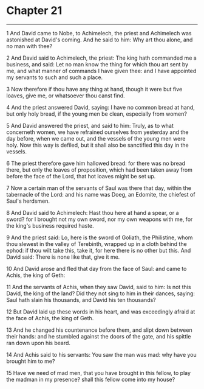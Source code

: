 # Chapter 21

***

1 And David came to Nobe, to Achimelech, the priest and Achimelech was astonished at David's coming. And he said to him: Why art thou alone, and no man with thee?

2 And David said to Achimelech, the priest: The king hath commanded me a business, and said: Let no man know the thing for which thou art sent by me, and what manner of commands I have given thee: and I have appointed my servants to such and such a place.

3 Now therefore if thou have any thing at hand, though it were but five loaves, give me, or whatsoever thou canst find.

4 And the priest answered David, saying: I have no common bread at hand, but only holy bread, if the young men be clean, especially from women?

5 And David answered the priest, and said to him: Truly, as to what concerneth women, we have refrained ourselves from yesterday and the day before, when we came out, and the vessels of the young men were holy. Now this way is defiled, but it shall also be sanctified this day in the vessels.

6 The priest therefore gave him hallowed bread: for there was no bread there, but only the loaves of proposition, which had been taken away from before the face of the Lord, that hot loaves might be set up.

7 Now a certain man of the servants of Saul was there that day, within the tabernacle of the Lord: and his name was Doeg, an Edomite, the chiefest of Saul's herdsmen.

8 And David said to Achimelech: Hast thou here at hand a spear, or a sword? for I brought not my own sword, nor my own weapons with me, for the king's business required haste.

9 And the priest said: Lo, here is the sword of Goliath, the Philistine, whom thou slewest in the valley of Terebinth, wrapped up in a cloth behind the ephod: if thou wilt take this, take it, for here there is no other but this. And David said: There is none like that, give it me.

10 And David arose and fled that day from the face of Saul: and came to Achis, the king of Geth:

11 And the servants of Achis, when they saw David, said to him: Is not this David, the king of the land? Did they not sing to him in their dances, saying: Saul hath slain his thousands, and David his ten thousands?

12 But David laid up these words in his heart, and was exceedingly afraid at the face of Achis, the king of Geth.

13 And he changed his countenance before them, and slipt down between their hands: and he stumbled against the doors of the gate, and his spittle ran down upon his beard.

14 And Achis said to his servants: You saw the man was mad: why have you brought him to me?

15 Have we need of mad men, that you have brought in this fellow, to play the madman in my presence? shall this fellow come into my house?

